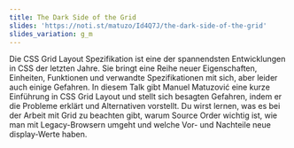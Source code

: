 ```yaml
---
title: The Dark Side of the Grid
slides: 'https://noti.st/matuzo/Id4Q7J/the-dark-side-of-the-grid'
slides_variation: g_m
---
```

Die CSS Grid Layout Spezifikation ist eine der spannendsten Entwicklungen in CSS der letzten Jahre. Sie bringt eine Reihe neuer Eigenschaften, Einheiten, Funktionen und verwandte Spezifikationen mit sich, aber leider auch einige Gefahren. In diesem Talk gibt Manuel Matuzović eine kurze Einführung in CSS Grid Layout und stellt sich besagten Gefahren, indem er die Probleme erklärt und Alternativen vorstellt. Du wirst lernen, was es bei der Arbeit mit Grid zu beachten gibt, warum Source Order wichtig ist, wie man mit Legacy-Browsern umgeht und welche Vor- und Nachteile neue display-Werte haben.
